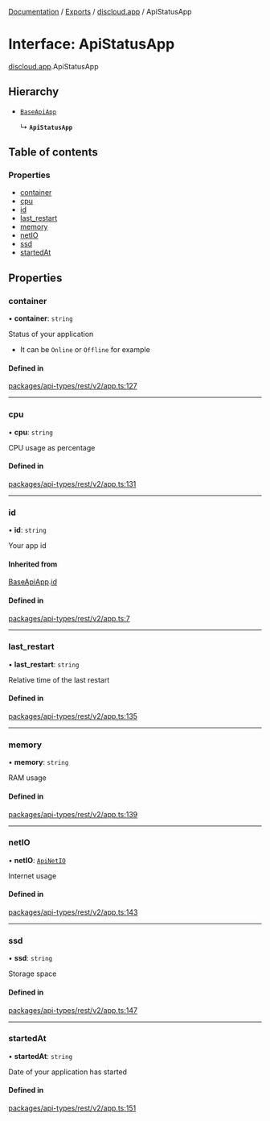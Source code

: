 [Documentation](../README.md) / [Exports](../modules.md) / [discloud.app](../modules/discloud_app.md) / ApiStatusApp

# Interface: ApiStatusApp

[discloud.app](../modules/discloud_app.md).ApiStatusApp

## Hierarchy

- [`BaseApiApp`](discloud_app.BaseApiApp.md)

  ↳ **`ApiStatusApp`**

## Table of contents

### Properties

- [container](discloud_app.ApiStatusApp.md#container)
- [cpu](discloud_app.ApiStatusApp.md#cpu)
- [id](discloud_app.ApiStatusApp.md#id)
- [last\_restart](discloud_app.ApiStatusApp.md#last_restart)
- [memory](discloud_app.ApiStatusApp.md#memory)
- [netIO](discloud_app.ApiStatusApp.md#netio)
- [ssd](discloud_app.ApiStatusApp.md#ssd)
- [startedAt](discloud_app.ApiStatusApp.md#startedat)

## Properties

### container

• **container**: `string`

Status of your application
- It can be `Online` or `Offline` for example

#### Defined in

[packages/api-types/rest/v2/app.ts:127](https://github.com/discloud/discloud.app/blob/78281f4/packages/api-types/rest/v2/app.ts#L127)

___

### cpu

• **cpu**: `string`

CPU usage as percentage

#### Defined in

[packages/api-types/rest/v2/app.ts:131](https://github.com/discloud/discloud.app/blob/78281f4/packages/api-types/rest/v2/app.ts#L131)

___

### id

• **id**: `string`

Your app id

#### Inherited from

[BaseApiApp](discloud_app.BaseApiApp.md).[id](discloud_app.BaseApiApp.md#id)

#### Defined in

[packages/api-types/rest/v2/app.ts:7](https://github.com/discloud/discloud.app/blob/78281f4/packages/api-types/rest/v2/app.ts#L7)

___

### last\_restart

• **last\_restart**: `string`

Relative time of the last restart

#### Defined in

[packages/api-types/rest/v2/app.ts:135](https://github.com/discloud/discloud.app/blob/78281f4/packages/api-types/rest/v2/app.ts#L135)

___

### memory

• **memory**: `string`

RAM usage

#### Defined in

[packages/api-types/rest/v2/app.ts:139](https://github.com/discloud/discloud.app/blob/78281f4/packages/api-types/rest/v2/app.ts#L139)

___

### netIO

• **netIO**: [`ApiNetIO`](discloud_app.ApiNetIO.md)

Internet usage

#### Defined in

[packages/api-types/rest/v2/app.ts:143](https://github.com/discloud/discloud.app/blob/78281f4/packages/api-types/rest/v2/app.ts#L143)

___

### ssd

• **ssd**: `string`

Storage space

#### Defined in

[packages/api-types/rest/v2/app.ts:147](https://github.com/discloud/discloud.app/blob/78281f4/packages/api-types/rest/v2/app.ts#L147)

___

### startedAt

• **startedAt**: `string`

Date of your application has started

#### Defined in

[packages/api-types/rest/v2/app.ts:151](https://github.com/discloud/discloud.app/blob/78281f4/packages/api-types/rest/v2/app.ts#L151)

